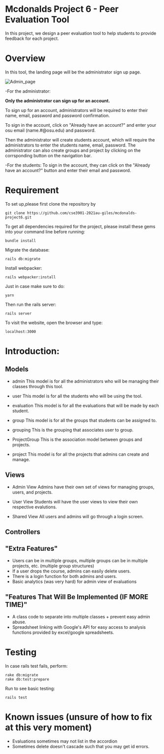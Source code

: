 # **Mcdonalds Project 6 - Peer Evaluation Tool**
In this project, we design a peer evaluation tool to help students to provide feedback for each project.

# **Overview**
In this tool, the landing page will be the administrator sign up page. 


![Admin_page](https://user-images.githubusercontent.com/70242213/144694978-29b6e9a8-8686-416c-bcf7-1d4075329185.png)

-For the administrator:

**Only the administrator can sign up for an account.** 

To sign up for an account, administrators will be required to enter their name, email, password and password confirmation. 

To sign in the account, click on "Already have an account?" and enter your osu email (name.#@osu.edu) and password.

Then the administrator will create students account, which will require the administrators to enter the students name, email, password. The administrator can also create groups and project by clicking on the corrsponding button on the navigation bar.

-For the students:
To sign in the account, they can click on the "Already have an account?" button and enter their email and password.



# **Requirement**
To set up,please first clone the repository by 

    git clone https://github.com/cse3901-2021au-giles/mcdonalds-project6.git

To get all dependencies required for the project, please install these gems into your command line before running: 

    bundle install


Migrate the database:

    rails db:migrate
    
Install webpacker:

    rails webpacker:install

Just in case make sure to do:

    yarn

Then run the rails server:
 
    rails server
    
To visit the website, open the browser and type: 

    localhost:3000
    
# **Introduction**:

## Models

- admin
    This model is for all the administrators who will be managing their classes through this tool.

- user
    This model is for all the students who will be using the tool.

- evaluation
    This model is for all the evaluations that will be made by each student.

- group
    This model is for all the groups that students can be assigned to.

- grouping
    This is the grouping that associates user to group.

- ProjectGroup
    This is the association model between groups and projects.

- project
    This model is for all the projects that admins can create and manage.


## Views

- Admin View
    Admins have their own set of views for managing groups, users, and projects.

- User View
    Students will have the user views to view their own respective evalutions.

- Shared View
    All users and admins will go through a login screen.

## Controllers

## "Extra Features"

- Users can be in multiple groups, multiple groups can be in multiple projects, etc. (multiple group structures)
- If a user drops the course, admins can easily delete users.
- There is a login function for both admins and users.
- Basic analytics (was very hard) for admin view of evaluations

## "Features That Will Be Implemented (IF MORE TIME)" 
- A class code to separate into multiple classes + prevent easy admin abuse.
- Spreadsheet linking with Google's API for easy access to analysis functions provided by excel/google spreadsheets.

# **Testing**

In case rails test fails, perform:

    rake db:migrate
    rake db:test:prepare

Run to see basic testing:

    rails test

# Known issues (unsure of how to fix at this very moment)
- Evaluations sometimes may not list in the accordion
- Sometimes delete doesn't cascade such that you may get id errors.